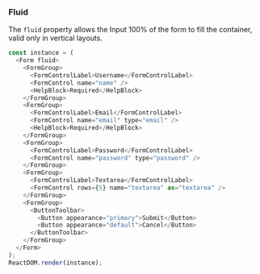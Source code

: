 ### Fluid

The `fluid` property allows the Input 100% of the form to fill the container, valid only in vertical layouts.

<!--start-code-->

```js
const instance = (
  <Form fluid>
    <FormGroup>
      <FormControlLabel>Username</FormControlLabel>
      <FormControl name="name" />
      <HelpBlock>Required</HelpBlock>
    </FormGroup>
    <FormGroup>
      <FormControlLabel>Email</FormControlLabel>
      <FormControl name="email" type="email" />
      <HelpBlock>Required</HelpBlock>
    </FormGroup>
    <FormGroup>
      <FormControlLabel>Password</FormControlLabel>
      <FormControl name="password" type="password" />
    </FormGroup>
    <FormGroup>
      <FormControlLabel>Textarea</FormControlLabel>
      <FormControl rows={5} name="textarea" as="textarea" />
    </FormGroup>
    <FormGroup>
      <ButtonToolbar>
        <Button appearance="primary">Submit</Button>
        <Button appearance="default">Cancel</Button>
      </ButtonToolbar>
    </FormGroup>
  </Form>
);
ReactDOM.render(instance);
```

<!--end-code-->
